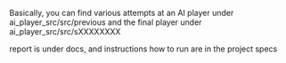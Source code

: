 Basically, you can find various attempts at an AI player under ai_player_src/src/previous and the final player under ai_player_src/src/sXXXXXXXX

report is under docs, and instructions how to run are in the project specs
